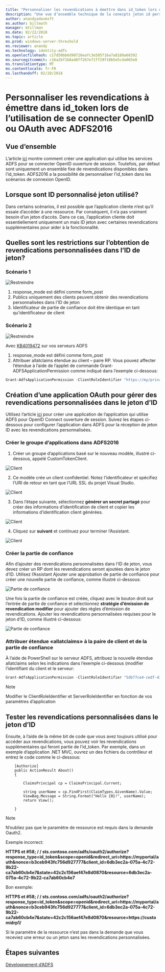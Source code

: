 ```yaml
---
title: "Personnaliser les revendications à émettre dans id_token lors de l’utilisation de se connecter OpenID ou OAuth avec ADFS2016"
description: "Une vue d’ensemble technique de la conecpts jeton id personnalisé dans ADFS2016"
author: anandyadavmsft
ms.author: billmath
manager: mtillman
ms.date: 02/22/2018
ms.topic: article
ms.prod: windows-server-threshold
ms.reviewer: anandy
ms.technology: identity-adfs
ms.openlocfilehash: c17d50bb6d90726eafc3e585f16a7a8189a68392
ms.sourcegitcommit: c16a2bf1b8a48ff267e71ff29f18b5e5cda003e8
ms.translationtype: MT
ms.contentlocale: fr-FR
ms.lasthandoff: 02/28/2018
---
```

# <a name="customize-claims-to-be-emitted-in-idtoken-when-using-openid-connect-or-oauth-with-ad-fs-2016"></a>Personnaliser les revendications à émettre dans id_token lors de l’utilisation de se connecter OpenID ou OAuth avec ADFS2016

## <a name="overview"></a>Vue d’ensemble
L’article [ici](enabling-openId-connect-with-ad-fs.md) montre comment créer une application qui utilise les services ADFS pour se connecter OpenID ouverture de session. Toutefois, par défaut sont uniquement un ensemble fixe de revendications disponibles dans l’id_token. ADFS2016 a la possibilité de personnaliser l’id_token dans les scénarios de connexion OpenID.

## <a name="when-are-custom-id-token-used"></a>Lorsque sont ID personnalisé jeton utilisé?
Dans certains scénarios, il est possible que l’application cliente n’est qu’il essaie d’accéder à une ressource. Par conséquent, il n’a pas vraiment besoin d’un jeton d’accès. Dans ce cas, l’application cliente doit essentiellement uniquement un mais ID jeton avec certaines revendications supplémentaires pour aider à la fonctionnalité.

## <a name="what-are-the-restrictions-on-getting-custom-claims-in-id-token"></a>Quelles sont les restrictions sur l’obtention de revendications personnalisées dans l’ID de jeton?

### <a name="scenario-1"></a>Scénario 1

![Restreindre](media/Custom-Id-Tokens-in-AD-FS/res1.png)

1.  response_mode est défini comme form_post
2.  Publics uniquement des clients peuvent obtenir des revendications personnalisées dans l’ID de jeton
3.  Identificateur de partie de confiance doit être identique en tant qu’identificateur de client

### <a name="scenario-2"></a>Scénario 2

![Restreindre](media/Custom-Id-Tokens-in-AD-FS/restrict2.png)

Avec [KB4019472](https://support.microsoft.com/help/4019472/windows-10-update-kb4019472) sur vos serveurs ADFS
1.  response_mode est défini comme form_post
2.  Attribuer allatclaims étendue au client – paire RP.
Vous pouvez affecter l’étendue à l’aide de l’applet de commande Grant-ADFSApplicationPermission comme indiqué dans l’exemple ci-dessous:

``` powershell
Grant-AdfsApplicationPermission -ClientRoleIdentifier "https://my/privateclient" -ServerRoleIdentifier "https://rp/fedpassive" -ScopeNames "allatclaims","openid"
```

## <a name="creating-an-oauth-application-to-handle-custom-claims-in-id-token"></a>Création d’une application OAuth pour gérer des revendications personnalisées dans le jeton d’ID
Utilisez l’article [ici](Enabling-OpenId-Connect-with-AD-FS-2016.md) pour créer une application de l’application qui utilise ADFS pour OpenID Connect ouverture de session. Suivez les étapes ci-dessous pour configurer l’application dans ADFS pour la réception de jeton ID avec les revendications personnalisées.

### <a name="create-the-application-group-in-ad-fs-2016"></a>Créer le groupe d’applications dans ADFS2016

1.  Créer un groupe d’applications basé sur le nouveau modèle, illustré ci-dessous, appelé CustomTokenClient.

![Client](media/Custom-Id-Tokens-in-AD-FS/clientsnap1.png)

2. Ce modèle crée un client confidentiel. Notez l’identificateur et spécifiez l’URI de retour en tant que l’URL SSL du projet Visual Studio.

![Client](media/Custom-Id-Tokens-in-AD-FS/clientsnap2.png)

3.  Dans l’étape suivante, sélectionnez **générer un secret partagé** pour créer des informations d’identification de client et copier les informations d’identification client générées.

![Client](media/Custom-Id-Tokens-in-AD-FS/clientsnap3.png)

4. Cliquez sur **suivant** et continuez pour terminer l’Assistant.

![Client](media/Custom-Id-Tokens-in-AD-FS/clientsnap4.png)

### <a name="create-the-relying-party"></a>Créer la partie de confiance
Afin d’ajouter des revendications personnalisées dans l’ID de jeton, vous devez créer un RP dont les revendications seront ajoutées dans le jeton d’ID. Utilisez l’Assistant Ajouter une approbation de partie de confiance pour créer une nouvelle partie de confiance, comme illustré ci-dessous:
 
![Partie de confiance](media/Custom-Id-Tokens-in-AD-FS/rpsnap1.png)

Une fois la partie de confiance est créée, cliquez avec le bouton droit sur l’entrée de partie de confiance et sélectionnez **stratégie d’émission de revendication modifier** pour ajouter des règles d’émission de revendications. Ajouter les revendications personnalisées requises pour le jeton d’ID, comme illustré ci-dessous:

![Partie de confiance](media/Custom-Id-Tokens-in-AD-FS/rpsnap2.png)

### <a name="assign-allatclaims-scope-to-the-pair-of-client-and-relying-party"></a>Attribuer étendue «allatclaims» à la paire de client et de la partie de confiance
À l’aide de PowerShell sur le serveur ADFS, attribuez la nouvelle étendue allatclaims selon les indications dans l’exemple ci-dessous (modifier l’identifiant du client et le serveur:

``` powershell
Grant-AdfsApplicationPermission -ClientRoleIdentifier "5db77ce4-cedf-4319-85f7-cc230b7022e0" -ServerRoleIdentifier "https://customidrp1/" -ScopeNames "allatclaims","openid"
```

>[!NOTE]
>Modifier le ClientRoleIdentifier et ServerRoleIdentifier en fonction de vos paramètres d’application

## <a name="test-the-custom-claims-in-id-token"></a>Tester les revendications personnalisées dans le jeton d’ID

Ensuite, à l’aide de la même bit de code que vous avez toujours utilisé pour accéder aux revendications, vous pouvez voir les revendications supplémentaires qui feront partie de l’id_token.
Par exemple, dans un exemple d’application .NET MVC, ouvrez un des fichiers du contrôleur et entrez le code comme le ci-dessous:


``` code
    [Authorize]
    public ActionResult About()
    {

        ClaimsPrincipal cp = ClaimsPrincipal.Current;

        string userName = cp.FindFirst(ClaimTypes.GivenName).Value;
        ViewBag.Message = String.Format("Hello {0}!", userName);
        return View();

    }

```

>[!NOTE]
>N’oubliez pas que le paramètre de ressource est requis dans la demande Oauth2.
>
>Exemple incorrect:
>
>**HTTPS et #58; / / sts.contoso.com/adfs/oauth2/authorize?response_type=id_token&scope=openid&redirect_uri=https&#58;//myportal/auth&nonce=b3ceb943fc756d927777&client_id=6db3ec2a-075a-4c72-9b22-ca7ab60cb4e7&state=42c2c156aef47e8d0870&resource=6db3ec2a-075a-4c72-9b22-ca7ab60cb4e7**
>
>Bon exemple:
>
>**HTTPS et #58; / / sts.contoso.com/adfs/oauth2/authorize?response_type=id_token&scope=openid&redirect_uri=https&#58;//myportal/auth&nonce=b3ceb943fc756d927777&client_id=6db3ec2a-075a-4c72-9b22-ca7ab60cb4e7&state=42c2c156aef47e8d0870&resource=https&#58;//customidrp1/**
>
>Si le paramètre de la ressource n’est pas dans la demande que vous receviez une erreur ou un jeton sans les revendications personnalisées.

## <a name="next-steps"></a>Étapes suivantes
[Développement d’ADFS](../../ad-fs/AD-FS-Development.md)  
